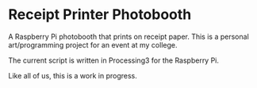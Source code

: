 # Receipt Printer Photobooth

A Raspberry Pi photobooth that prints on receipt paper. This is a personal art/programming project for an event at my college.

The current script is written in Processing3 for the Raspberry Pi.

Like all of us, this is a work in progress.
